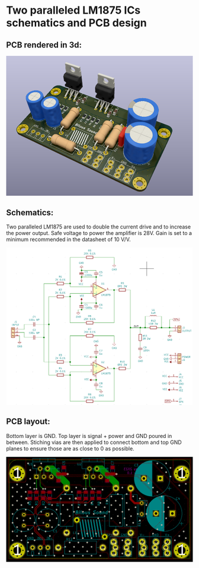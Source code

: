 # Two paralleled LM1875 ICs schematics and PCB design

## PCB rendered in 3d:
![Screenshot](img/3d.png)


## Schematics:

Two paralleled LM1875 are used to double the current drive and to increase the power output. Safe voltage to power the amplifier is 28V.
Gain is set to a minimum recommended in the datasheet of 10 V/V.

![Screenshot](img/sch.png)

## PCB layout:

Bottom layer is GND. Top layer is signal + power and GND poured in between. Stiching vias are then applied to connect bottom and top GND planes to ensure those are as close to 0 as possible.

![Screenshot](img/pcb.png)
